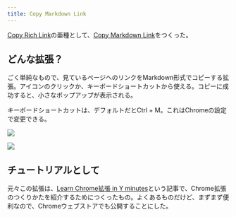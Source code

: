 ```yaml
---
title: Copy Markdown Link
---
```

[Copy Rich Link](https://chrome.google.com/webstore/detail/copy-rich-link/hikiamlgpdcabppakpmemaofmkgknpea)の亜種として、[Copy Markdown Link](https://chrome.google.com/webstore/detail/copy-markdown-link/gkceaaphhbeanfciglgpffnncfpipjpa)をつくった。

どんな拡張？
------

ごく単純なもので、見ているページへのリンクをMarkdown形式でコピーする拡張。アイコンのクリックか、キーボードショートカットから使える。コピーに成功すると、小さなポップアップが表示される。

キーボードショートカットは、デフォルトだとCtrl + M。これはChromeの設定で変更できる。

![](https://lh5.googleusercontent.com/8DbGGUCu2auV8HkMc81sIYB5aGeU8l7GwC9vCIU2oygTW61fmi8NXZsr2UY-0Gq2Gz4jcQLirSzfjxF4Bwar_5-1b-gPoXKy8C-9L3gbIqwxFhGS4fQfIEv77vX6e_4IrpolwD6Ea2cIK84_D0ckcVN3bN7008qX8QFItGA8t0nA_fRfIffLHaEA)

![](https://lh4.googleusercontent.com/6McBJQlGi0zHlNKstc_j9dX7AESxUPHzC62UofVm75KlbHJX9gHK2z0xK7ke6wnzJW3YYzBzZgXIXioc_H6nwfudvfafFzvFXH1yZsAgK2qSRSkc1hLohPBezDP0EUSfA5965EwukfcNFv_imJCDeZLZw7t5vKu0fRsIbBpJXc1NfZaFQAP6kUrA)

チュートリアルとして
----------

元々この拡張は、[Learn Chrome拡張 in Y minutes](https://r7kamura.com/articles/2022-05-18-learn-chrome-extention-in-y-minutes)という記事で、Chrome拡張のつくりかたを紹介するためにつくったもの。よくあるものだけど、まずまず便利なので、Chromeウェブストアでも公開することにした。
